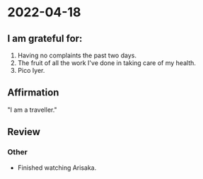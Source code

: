 # 2022-04-18

## I am grateful for:

1. Having no complaints the past two days.
2. The fruit of all the work I've done in taking care of my health.
3. Pico Iyer.

## Affirmation

"I am a traveller."

## Review

### Other

- Finished watching Arisaka.

